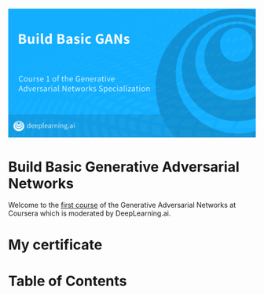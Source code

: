 ![](banner.png)
# Build Basic Generative Adversarial Networks
Welcome to the [first course](https://www.coursera.org/learn/build-basic-generative-adversarial-networks-gans) of the Generative Adversarial Networks at Coursera which is moderated by DeepLearning.ai.

# My certificate

# Table of Contents
